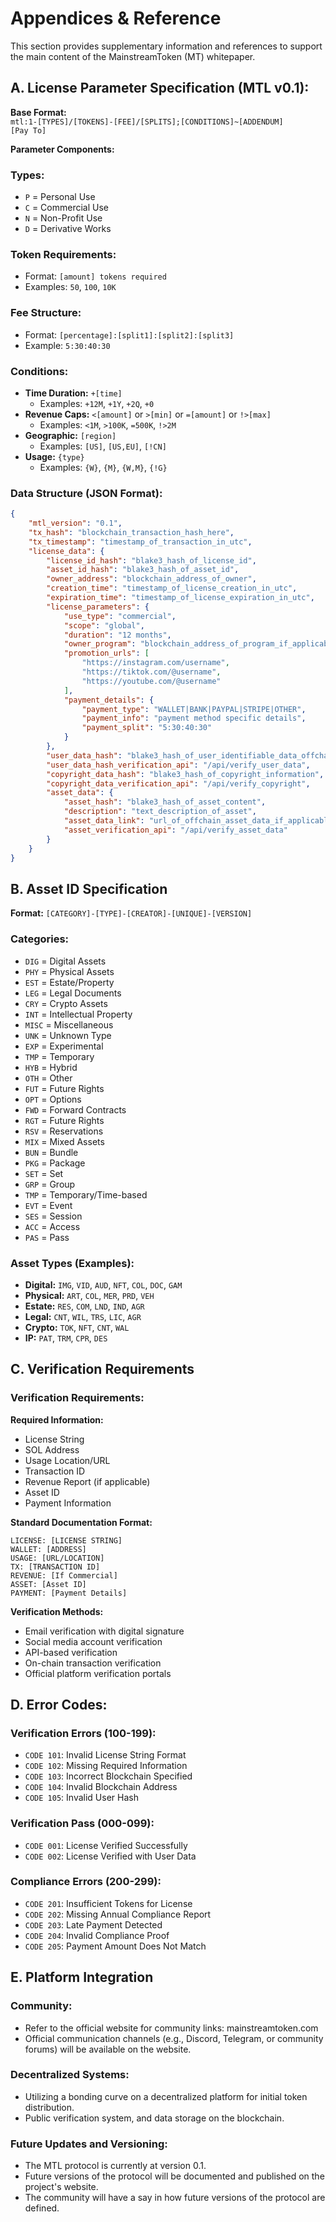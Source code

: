 # Appendices & Reference

This section provides supplementary information and references to support the main content of the MainstreamToken (MT) whitepaper.

## A. License Parameter Specification (MTL v0.1):

**Base Format:** <br />`mtl:1-[TYPES]/[TOKENS]-[FEE]/[SPLITS];[CONDITIONS]~[ADDENDUM]`
<br />`[Pay To]`

**Parameter Components:**

### Types:
*   `P` = Personal Use
*   `C` = Commercial Use
*   `N` = Non-Profit Use
*   `D` = Derivative Works

### Token Requirements:
*   Format: `[amount] tokens required`
*   Examples: `50`, `100`, `10K`

### Fee Structure:
*   Format: `[percentage]:[split1]:[split2]:[split3]`
*   Example: `5:30:40:30`

### Conditions:
*   **Time Duration:** `+[time]`
    *   Examples: `+12M`, `+1Y`, `+2Q`, `+0`
*   **Revenue Caps:** `<[amount]` or `>[min]` or `=[amount]` or `!>[max]`
    *   Examples: `<1M`, `>100K`, `=500K`, `!>2M`
*   **Geographic:** `[region]`
    *   Examples: `[US]`, `[US,EU]`, `[!CN]`
*   **Usage:** `{type}`
    *   Examples: `{W}`, `{M}`, `{W,M}`, `{!G}`

### Data Structure (JSON Format):
```json
{
    "mtl_version": "0.1",
    "tx_hash": "blockchain_transaction_hash_here",
    "tx_timestamp": "timestamp_of_transaction_in_utc",
    "license_data": {
        "license_id_hash": "blake3_hash_of_license_id",
        "asset_id_hash": "blake3_hash_of_asset_id",
        "owner_address": "blockchain_address_of_owner",
        "creation_time": "timestamp_of_license_creation_in_utc",
        "expiration_time": "timestamp_of_license_expiration_in_utc",
        "license_parameters": {
            "use_type": "commercial",
            "scope": "global",
            "duration": "12 months",
            "owner_program": "blockchain_address_of_program_if_applicable",
            "promotion_urls": [
                "https://instagram.com/username",
                "https://tiktok.com/@username",
                "https://youtube.com/@username"
            ],
            "payment_details": {
                "payment_type": "WALLET|BANK|PAYPAL|STRIPE|OTHER",
                "payment_info": "payment method specific details",
                "payment_split": "5:30:40:30"
            }
        },
        "user_data_hash": "blake3_hash_of_user_identifiable_data_offchain",
        "user_data_hash_verification_api": "/api/verify_user_data",
        "copyright_data_hash": "blake3_hash_of_copyright_information",
        "copyright_data_verification_api": "/api/verify_copyright",
        "asset_data": {
            "asset_hash": "blake3_hash_of_asset_content",
            "description": "text_description_of_asset",
            "asset_data_link": "url_of_offchain_asset_data_if_applicable",
            "asset_verification_api": "/api/verify_asset_data"
        }
    }
}
```

## B. Asset ID Specification

**Format:** `[CATEGORY]-[TYPE]-[CREATOR]-[UNIQUE]-[VERSION]`

### Categories:
*   `DIG` = Digital Assets
*   `PHY` = Physical Assets
*   `EST` = Estate/Property
*   `LEG` = Legal Documents
*   `CRY` = Crypto Assets
*   `INT` = Intellectual Property
*   `MISC` = Miscellaneous
*   `UNK` = Unknown Type
*   `EXP` = Experimental
*   `TMP` = Temporary
*   `HYB` = Hybrid
*   `OTH` = Other
*   `FUT` = Future Rights
*   `OPT` = Options
*   `FWD` = Forward Contracts
*   `RGT` = Future Rights
*   `RSV` = Reservations
*   `MIX` = Mixed Assets
*   `BUN` = Bundle
*   `PKG` = Package
*   `SET` = Set
*   `GRP` = Group
*   `TMP` = Temporary/Time-based
*   `EVT` = Event
*   `SES` = Session
*   `ACC` = Access
*   `PAS` = Pass

### Asset Types (Examples):
*   **Digital:** `IMG`, `VID`, `AUD`, `NFT`, `COL`, `DOC`, `GAM`
*   **Physical:** `ART`, `COL`, `MER`, `PRD`, `VEH`
*   **Estate:** `RES`, `COM`, `LND`, `IND`, `AGR`
*   **Legal:** `CNT`, `WIL`, `TRS`, `LIC`, `AGR`
*   **Crypto:** `TOK`, `NFT`, `CNT`, `WAL`
*   **IP:** `PAT`, `TRM`, `CPR`, `DES`

## C. Verification Requirements

### Verification Requirements:
**Required Information:**
*   License String
*   SOL Address
*   Usage Location/URL
*   Transaction ID
*   Revenue Report (if applicable)
*   Asset ID
*   Payment Information

**Standard Documentation Format:**
```
LICENSE: [LICENSE STRING]
WALLET: [ADDRESS]
USAGE: [URL/LOCATION]
TX: [TRANSACTION ID]
REVENUE: [If Commercial]
ASSET: [Asset ID]
PAYMENT: [Payment Details]
```

**Verification Methods:**
- Email verification with digital signature
- Social media account verification
- API-based verification
- On-chain transaction verification
- Official platform verification portals

## D. Error Codes:

### Verification Errors (100-199):
*   `CODE 101`: Invalid License String Format
*   `CODE 102`: Missing Required Information
*   `CODE 103`: Incorrect Blockchain Specified
*   `CODE 104`: Invalid Blockchain Address
*   `CODE 105`: Invalid User Hash

### Verification Pass (000-099):
*   `CODE 001`: License Verified Successfully
*   `CODE 002`: License Verified with User Data

### Compliance Errors (200-299):
*   `CODE 201`: Insufficient Tokens for License
*   `CODE 202`: Missing Annual Compliance Report
*   `CODE 203`: Late Payment Detected
*   `CODE 204`: Invalid Compliance Proof
*   `CODE 205`: Payment Amount Does Not Match

## E. Platform Integration

### Community:
*   Refer to the official website for community links: mainstreamtoken.com
*   Official communication channels (e.g., Discord, Telegram, or community forums) will be available on the website.

### Decentralized Systems:
*   Utilizing a bonding curve on a decentralized platform for initial token distribution.
*   Public verification system, and data storage on the blockchain.

### Future Updates and Versioning:
*   The MTL protocol is currently at version 0.1.
*   Future versions of the protocol will be documented and published on the project's website.
*   The community will have a say in how future versions of the protocol are defined.
